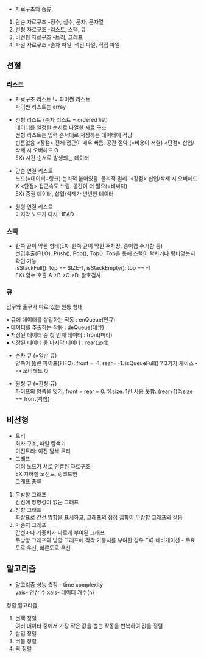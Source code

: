 - 자료구조의 종류 
1. 단순 자료구조 
-정수, 실수, 문자, 문자열
2. 선형 자료구조 
-리스트, 스택, 큐
3. 비선형 자료구조 
-트리, 그래프
4. 파일 자료구조 
-순차 파일, 색인 파일, 직접 파일 

## 선형 

### 리스트 
- 자료구조 리스트 != 파이썬 리스트   
파이썬 리스트는 array 

- 선형 리스트 (순차 리스트 = ordered list)  
데이터를 일정한 순서로 나열한 자료 구조  
선형 리스트는 입력 순서대로 저장하는 데이터에 적당  
빈틈없음 <장점> 전체 접근이 매우 빠름. 공간 절약.(=비용이 저렴) <단점> 삽입/삭제 시 오버헤드 O  
EX) 시간 순서로 발생되는 데이터
- 단순 연결 리스트   
노드(=데이터+링크) 논리적 붙어있음. 물리적 멀리. <장점> 삽입/삭제 시 오버헤드 X <단점> 접근속도 느림. 공간이 더 필요(=비싸다)  
EX) 증권 데이터, 삽입/삭제가 빈번한 데이터 
- 원형 연결 리스트   
마지막 노드가 다시 HEAD 

### 스택
- 한쪽 끝이 막힌 형태(EX- 한쪽 끝이 막힌 주차장, 종이컵 수거함 등)   
선입후출(FILO). Push(), Pop(), Top(). Top을 통해 스택이 꽉차거나 텅비었는지 확인 가능   
isStackFull(): top == SIZE-1, isStackEmpty(): top == -1   
EX) 함수 호출 A->B->C->D, 괄호검사

### 큐 
입구와 출구가 따로 있는 원통 형태 

▪ 큐에 데이터를 삽입하는 작동 : enQueue(인큐)  
▪ 데이터를 추출하는 작동 : deQueue(데큐)  
▪ 저장된 데이터 중 첫 번째 데이터 : front(머리)  
▪ 저장된 데이터 중 마지막 데이터 : rear(꼬리)

- 순차 큐 (=일반 큐)   
양쪽이 뚫린 파이프(FIFO). front = -1, rear= -1. isQueueFull() ? 3가지 케이스 --> 오버헤드 O

- 원형 큐 (=환형 큐)   
파이프의 양쪽을 잇기. front = rear = 0. %size. 1칸 사용 못함. (rear+1)%size == front(꽉참)

## 비선형 
- 트리   
회사 구조, 파일 탐색기   
이진트리: 이진 탐색 트리
- 그래프   
여러 노드가 서로 연결된 자료구조   
EX 지하철 노선도, 링크드인   
그래프 종류  
1. 무방향 그래프  
간선에 방향성이 없는 그래프     
2. 방향 그래프   
화살표로 간선 방향을 표시하고, 그래프의 정점 집합이 무방향 그래프와 같음   
3. 가중치 그래프   
간선마다 가중치가 다르게 부여된 그래프   
무방향 그래프와 방향 그래프에 각각 가중치를 부여한 경우 EX) 네비게이션 - 무료도로 우선, 빠른도로 우선    


## 알고리즘
- 알고리즘 성능 측정 - time complexity   
yais- 연산 수 xais- 데이터 개수(n)

정렬 알고리즘   
1. 선택 정렬   
여러 데이터 중에서 가장 작은 값을 뽑는 작동을 반복하여 값을 정렬  
2. 삽입 정렬
3. 버블 정렬 
4. 퀵 정렬 